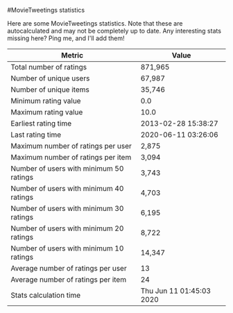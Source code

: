 #MovieTweetings statistics

Here are some MovieTweetings statistics. Note that these are autocalculated and may not be completely up to date. Any interesting stats missing here? Ping me, and I'll add them!

Metric | Value
--- | ---
Total number of ratings                 | 871,965
Number of unique users                  | 67,987
Number of unique items                  | 35,746
Minimum rating value                    | 0.0
Maximum rating value                    | 10.0
Earliest rating time                    | 2013-02-28 15:38:27
Last rating time                        | 2020-06-11 03:26:06
Maximum number of ratings per user      | 2,875
Maximum number of ratings per item      | 3,094
Number of users with minimum 50 ratings | 3,743
Number of users with minimum 40 ratings | 4,703
Number of users with minimum 30 ratings | 6,195
Number of users with minimum 20 ratings | 8,722
Number of users with minimum 10 ratings | 14,347
Average number of ratings per user      | 13
Average number of ratings per item      | 24
Stats calculation time                  | Thu Jun 11 01:45:03 2020

